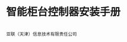 #                        

# 

# 

# 

#                                      智能柜台控制器安装手册

                                                                                                  亚联（天津）信息技术有限责任公司

